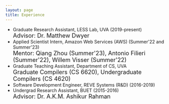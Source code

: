 ```yaml
---
layout: page
title: Experience
---
```


* Graduate Research Assistant, LESS Lab, UVA (2019-present) <br />
  <font size = 4 > Advisor: Dr. Matthew Dwyer</font>
* Applied Scientist Intern, Amazon Web Services (AWS) (Summer'22 and Summer'23)  <br />
  <font size = 4 > Mentor: Qiang Zhou (Summer'23), Antonio Filieri (Summer'22), Willem Visser (Summer'22) </font>
* Graduate Teaching Assistant, Department of CS, UVA <br />
  <font size = 4 ><a href="https://matthewbdwyer.github.io/6620/" style="text-decoration: none">Graduate Compilers (CS 6620)</a>, <a href="https://matthewbdwyer.github.io/4620/" style="text-decoration: none">Undergraduate Compilers (CS 4620) </a></font>
* Software Development Engineer, REVE Systems (R&D) (2016-2019)
* Undergrad Research Assistant, BUET (2015-2016) <br />
  <font size = 4 ><a href="https://cse.buet.ac.bd/faculty/facdetail.php?id=ashikurrahman" style="text-decoration: none">Advisor: Dr. A.K.M. Ashikur Rahman</a></font>
  
  
